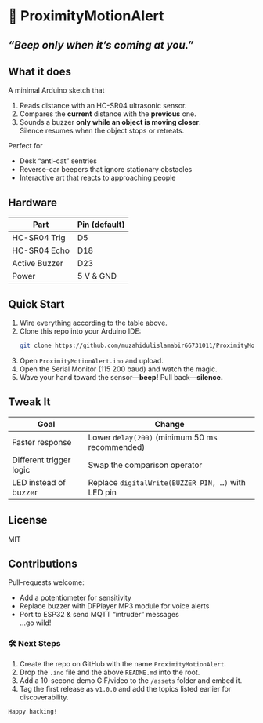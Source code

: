 
# 🚨 ProximityMotionAlert  
*“Beep only when it’s coming at you.”*
---

## What it does
A minimal Arduino sketch that  
1. Reads distance with an HC-SR04 ultrasonic sensor.  
2. Compares the **current** distance with the **previous** one.  
3. Sounds a buzzer **only while an object is moving closer**.  
   Silence resumes when the object stops or retreats.

Perfect for  
- Desk “anti-cat” sentries  
- Reverse-car beepers that ignore stationary obstacles  
- Interactive art that reacts to approaching people

## Hardware
| Part | Pin (default) |
|------|---------------|
| HC-SR04 Trig | D5 |
| HC-SR04 Echo | D18 |
| Active Buzzer | D23 |
| Power | 5 V & GND |

## Quick Start
1. Wire everything according to the table above.  
2. Clone this repo into your Arduino IDE:
   ```bash
   git clone https://github.com/muzahidulislamabir66731011/ProximityMotionAlert.git
   ```
3. Open `ProximityMotionAlert.ino` and upload.  
4. Open the Serial Monitor (115 200 baud) and watch the magic.  
5. Wave your hand toward the sensor—**beep!** Pull back—**silence.**

## Tweak It
| Goal | Change |
|------|--------|
| Faster response | Lower `delay(200)` (minimum 50 ms recommended) |
| Different trigger logic | Swap the comparison operator |
| LED instead of buzzer | Replace `digitalWrite(BUZZER_PIN, …)` with LED pin |


## License
MIT 
## Contributions
Pull-requests welcome:  
- Add a potentiometer for sensitivity  
- Replace buzzer with DFPlayer MP3 module for voice alerts  
- Port to ESP32 & send MQTT “intruder” messages  
…go wild!


### 🛠️ Next Steps
1. Create the repo on GitHub with the name `ProximityMotionAlert`.  
2. Drop the `.ino` file and the above `README.md` into the root.  
3. Add a 10-second demo GIF/video to the `/assets` folder and embed it.  
4. Tag the first release as `v1.0.0` and add the topics listed earlier for discoverability.
```
Happy hacking!
